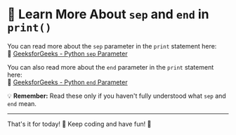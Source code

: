 # 📌 Learn More About `sep` and `end` in `print()`  

You can read more about the `sep` parameter in the `print` statement here:  
🔗 [GeeksforGeeks - Python `sep` Parameter](https://www.geeksforgeeks.org/python-sep-parameter-print/?ref=ml_lbp)  

You can also read more about the `end` parameter in the `print` statement here:  
🔗 [GeeksforGeeks - Python `end` Parameter](https://www.geeksforgeeks.org/gfact-50-python-end-parameter-in-print/)  

💡 **Remember:** Read these only if you haven't fully understood what `sep` and `end` mean.  

---

That's it for today! 🚀 Keep coding and have fun! 🎉  